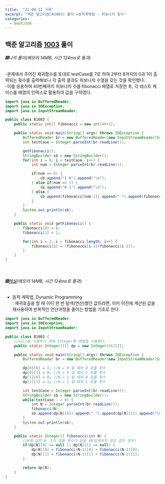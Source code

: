 ```yaml
---
title:  "21.09.12 기록"
excerpt: "백준 알고리즘(#1003) 풀이 ★동적계획법 - 피보나치 함수"
categories:
  - BAEKJOON
---
```



## 백준 알고리즘 [1003](https://www.acmicpc.net/problem/1003) 풀이

###### 🎆나의 풀이(메모리 14MB, 시간 124ms로 통과)<br/>
-문제에서 주어진 재귀함수를 토대로 testCase를 7로 하여 2부터 8까지의 0과 1이 출력되는 횟수를 출력해보니 각 출력 결과도 피보나치 수열을 갖는 것을 확인했다.<br>
-이를 응용하여 40번째까지 피보나치 수를 fibonacci 배열로 저장한 후, 각 테스트 케이스를 배열의 인덱스로 활용하여 값을 구하였다.<br>

```java
import java.io.BufferedReader;
import java.io.IOException;
import java.io.InputStreamReader;

public class B1003 {
    public static int[] fibonacci = new int[40+1];

    public static void main(String[] args) throws IOException {
        BufferedReader br = new BufferedReader(new InputStreamReader(System.in));
        int testCase = Integer.parseInt(br.readLine());

        getFibonacci();
        StringBuilder sb = new StringBuilder();
        for(int i = 0; i < testCase; i++) {
            int num = Integer.parseInt(br.readLine());

            if(num == 0) {
                sb.append("1 0").append("\n");
            } else if(num == 1) {
                sb.append("0 1").append("\n");
            } else {
                sb.append(fibonacci[num-1]).append(" ").append(fibonacci[num]).append("\n");
            }
        }
        System.out.println(sb);
    }

    public static void getFibonacci() {
        fibonacci[0] = 0;
        fibonacci[1] = 1;

        for(int i = 2; i < fibonacci.length; i++) {
            fibonacci[i] = (fibonacci[i-1]+fibonacci[i-2]);
        }
    }
}
```
<br>

###### 🎆[해설](https://st-lab.tistory.com/124)(메모리 14MB, 시간 124ms로 통과)<br/>
* 동적 계획법, Dynamic Programming<br>
 : 재귀호출을 할 때 이미 한 번 탐색(연산)했던 값이라면, 이미 이전에 계산된 값을 재사용하여 반복적인 연산과정을 줄이는 방법을 기초로 한다.<br>

```java
import java.io.BufferedReader;
import java.io.IOException;
import java.io.InputStreamReader;

public class B1003 {
    //null을 사용하기 위해 Integer형 배열을 사용했다.
    public static Integer[][] dp = new Integer[41][2];

    public static void main(String[] args) throws IOException {
        BufferedReader br = new BufferedReader(new InputStreamReader(System.in));

        dp[0][0] = 1; //N = 0 일 때의 0 호출 횟수
        dp[0][1] = 0; //N = 0 일 때의 1 호출 횟수
        dp[1][0] = 0; //N = 1 일 때의 0 호출 횟수
        dp[1][1] = 1; //N = 1 일 때의 1 호출 횟수

        int testCase = Integer.parseInt(br.readLine());
        StringBuilder sb = new StringBuilder();
        while(testCase-- > 0) {
            int N = Integer.parseInt(br.readLine());
            fibonacci(N);
            sb.append(dp[N][0]).append(" ").append(dp[N][1]).append("\n");
        }
        System.out.println(sb);
    }

    public static Integer[] fibonacci(int N) {
        //N에 대한 0, 1의 호출 횟수가 없을 때(탐색하지 않은 값인 경우)
        if(dp[N][0] == null || dp[N][1] == null) {
            dp[N][0] = fibonacci(N-1)[0] + fibonacci(N-2)[0];
            dp[N][1] = fibonacci(N-1)[1] + fibonacci(N-2)[1];
        }

        return dp[N];
    }
}
```
<br>
